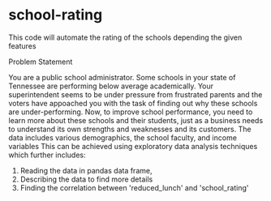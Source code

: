 # school-rating
This code will automate the rating of the schools depending the given features

Problem Statement

You are a public school administrator. Some schools in your state of Tennessee are performing below average academically. Your superintendent seems to be under pressure from frustrated parents and the voters have appoached you with the task of finding out why these schools are under-performing. Now, to improve school performance, you need to learn more about these schools and their students, just as a business needs to understand its own strengths and weaknesses and its customers. The data includes various demographics, the school faculty, and income variables This can be achieved using exploratory data analysis techniques which further includes:

1. Reading the data in pandas data frame,
2. Describing the data to find more details
3. Finding the correlation between 'reduced_lunch' and 'school_rating'
